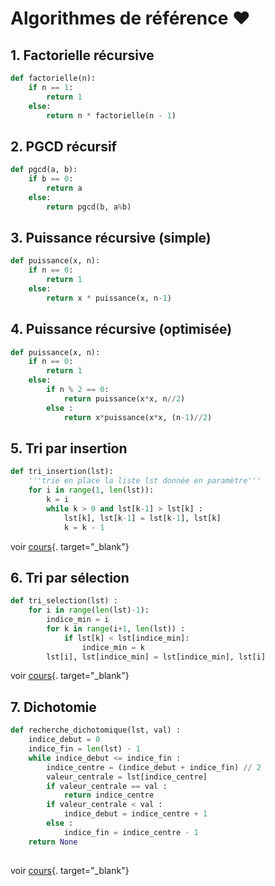 # Algorithmes de référence :heart:

## 1. Factorielle récursive


```python linenums='1'
def factorielle(n):
    if n == 1:
        return 1
    else:
        return n * factorielle(n - 1)
```

## 2. PGCD récursif

```python linenums='1'
def pgcd(a, b):
    if b == 0:
        return a
    else:
        return pgcd(b, a%b)
```

## 3. Puissance récursive (simple)
```python linenums='1'
def puissance(x, n):
    if n == 0:
        return 1
    else:
        return x * puissance(x, n-1)
```



## 4. Puissance récursive (optimisée)
```python linenums='1'
def puissance(x, n):
    if n == 0:
        return 1
    else:
        if n % 2 == 0:
            return puissance(x*x, n//2)
        else :
            return x*puissance(x*x, (n-1)//2)
```


## 5. Tri par insertion

```python linenums='1'
def tri_insertion(lst):
    '''trie en place la liste lst donnée en paramètre'''
    for i in range(1, len(lst)):                 
        k = i                                    
        while k > 0 and lst[k-1] > lst[k] :      
            lst[k], lst[k-1] = lst[k-1], lst[k]      
            k = k - 1                               
```

voir [cours](https://glassus.github.io/premiere_nsi/T4_Algorithmique/4.3_Tri_par_insertion/cours/){. target="_blank"}

## 6. Tri par sélection

```python linenums='1'
def tri_selection(lst) :
    for i in range(len(lst)-1):
        indice_min = i
        for k in range(i+1, len(lst)) :
            if lst[k] < lst[indice_min]:
                indice_min = k
        lst[i], lst[indice_min] = lst[indice_min], lst[i]
```

voir [cours](https://glassus.github.io/premiere_nsi/T4_Algorithmique/4.4_Tri_par_selection/cours/){. target="_blank"}

## 7. Dichotomie



```python
def recherche_dichotomique(lst, val) :
    indice_debut = 0
    indice_fin = len(lst) - 1
    while indice_debut <= indice_fin :
        indice_centre = (indice_debut + indice_fin) // 2     
        valeur_centrale = lst[indice_centre]            
        if valeur_centrale == val :          
            return indice_centre
        if valeur_centrale < val :             
            indice_debut = indice_centre + 1
        else :
            indice_fin = indice_centre - 1
    return None
        
```

voir [cours](https://glassus.github.io/premiere_nsi/T4_Algorithmique/4.5_Dichotomie/cours/){. target="_blank"}